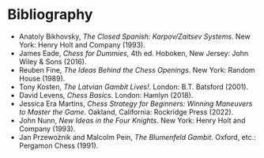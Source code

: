 # Bibliography

* Anatoly Bikhovsky, *The Closed Spanish: Karpov/Zaitsev Systems*. New York: 
Henry Holt and Company (1993).
* James Eade, *Chess for Dummies*, 4th ed. Hoboken, New Jersey: John Wiley &amp; 
Sons (2016).
* Reuben Fine, *The Ideas Behind the Chess Openings*. New York: Random House 
(1989).
* Tony Kosten, *The Latvian Gambit Lives!*. London: B.T. Batsford (2001).
* David Levens, *Chess Basics*. London: Hamlyn (2018).
* Jessica Era Martins, *Chess Strategy for Beginners: Winning Maneuvers to 
Master the Game*. Oakland, California: Rockridge Press (2022).
* John Nunn, *New Ideas in the Four Knights*. New York: Henry Holt and Company 
(1993).
* Jan Przewo&zacute;nik and Malcolm Pein, *The Blumenfeld Gambit*. Oxford, etc.: 
Pergamon Chess (1991).

